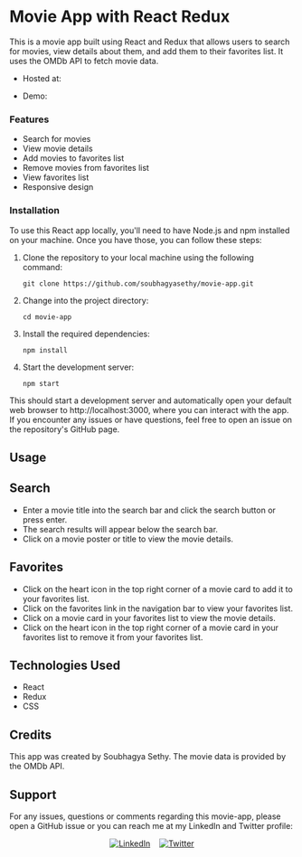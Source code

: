 # Movie App with React Redux

This is a movie app built using React and Redux that allows users to search for movies, view details about them, and add them to their favorites list. It uses the OMDb API to fetch movie data.

- Hosted at:

- Demo:

### Features

- Search for movies
- View movie details
- Add movies to favorites list
- Remove movies from favorites list
- View favorites list
- Responsive design

### Installation

To use this React app locally, you'll need to have Node.js and npm installed on your machine. Once you have those, you can follow these steps:

1. Clone the repository to your local machine using the following command:

   `git clone https://github.com/soubhagyasethy/movie-app.git`

2. Change into the project directory:

   `cd movie-app`

3. Install the required dependencies:

   `npm install`

4. Start the development server:

   `npm start`

This should start a development server and automatically open your default web browser to http://localhost:3000, where you can interact with the app.
If you encounter any issues or have questions, feel free to open an issue on the repository's GitHub page.

## Usage

## Search

- Enter a movie title into the search bar and click the search button or press enter.
- The search results will appear below the search bar.
- Click on a movie poster or title to view the movie details.

## Favorites

- Click on the heart icon in the top right corner of a movie card to add it to your favorites list.
- Click on the favorites link in the navigation bar to view your favorites list.
- Click on a movie card in your favorites list to view the movie details.
- Click on the heart icon in the top right corner of a movie card in your favorites list to remove it from your favorites list.

## Technologies Used

- React
- Redux
- CSS

## Credits

This app was created by Soubhagya Sethy. The movie data is provided by the OMDb API.

## Support

For any issues, questions or comments regarding this movie-app, please open a GitHub issue or you can reach me at my LinkedIn and Twitter profile:

<div style="display:flex; justify-content: center">
  <div style="margin-right: 1rem">
    <a href="https://www.linkedin.com/in/soubhagyasethy/"><img src="https://img.shields.io/badge/LinkedIn-0077B5?style=for-the-badge&logo=linkedin&logoColor=white" alt="LinkedIn"></a>
  </div>
  <div>
    <a href="https://twitter.com/soubhagyasethy3"><img src="https://img.shields.io/badge/Twitter-1DA1F2?style=for-the-badge&logo=twitter&logoColor=white" alt="Twitter"></a>
  </div>
</div>
